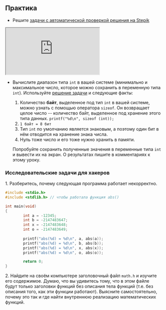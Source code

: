 ## Практика

- Решите [задачи с автоматической проверкой решения на Stepik](https://stepik.org/lesson/41090/step/1)

<div class="lessonStepikBlock">
    <iframe src="https://stepik.org/lesson/41090/step/1"></iframe>
</div>

- Вычислите диапазон типа `int` в вашей системе (минимально и максимальное число, которое можно сохранить в переменную типа `int`). Используйте [решение задачи](https://stepik.org/edit-lesson/41090/step/8) и следующие факты:
  1. Количество **байт**, выделенное под тип `int` в вашей системе, можно узнать с помощью оператора `sizeof`. Он возвращает целое число -- количество байт, выделенное под хранение этого типа данных. `printf("%d\n", sizeof (int));`
  2. `1 байт = 8 бит`
  3. Тип `int` по умолчанию является знаковым, а поэтому один бит в нём отводится на хранение знака числа.
  4. Нуль тоже число и его тоже нужно хранить в памяти.
  
  Попробуйте сохранить полученные значения в переменные типа `int` и вывести их на экран. О результатах пишите в комментариях к этому уроку.

### Исследовательские задачи для хакеров

1\. Разберитесь, почему следующая программа работает некорректно.

```c
#include <stdio.h>
#include <stdlib.h> // чтобы работала функция abs()

int main(void)
{              
        int a = -12345;
        int b = -2147483647;
        int x = -2147483648;
        int o = -2147483649;
        
        printf("abs(%d) = %d\n", a, abs(a));
        printf("abs(%d) = %d\n", b, abs(b));
        printf("abs(%d) = %d\n", x, abs(x));
        printf("abs(%d) = %d\n", o, abs(o));

        return 0;
}
```

2\. Найдите на своём компьютере заголовочный файл `math.h` и изучите его содержимое. Думаю, что вы удивитесь тому, что в этом файле будут только заголовки функций без описания тела функций (т.е. без описания того, как эти функции работают). Выясните самостоятельно, почему это так и где найти внутреннюю реализацию математических функций.

